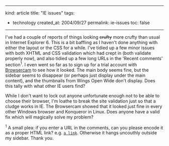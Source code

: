 -----
kind: article
title: "IE issues"
tags:
- technology
created_at: 2004/09/27
permalink: ie-issues
toc: false
-----

<p>I've had a couple of reports of things looking <del>crufty</del> more crufty than usual in Internet Explorer 6. This is a bit baffling as I haven't done anything with either the layout or the CSS for a while. I've tidied up a few minor issues with both XHTML and CSS validation which had crept in (both validate properly now), and also tidied up a few long URLs in the 'Recent comments' section<sup>1</sup>. I even went so far as to sign up for a trial account with <a href="http://browsercam.com/">Browsercam</a> to see how it looked. The main body seems fine, but the sidebar seems to disappear (or perhaps just display under the main content), and the thumbnails from Wings Open Wide don't display. Does this tally with what other IE users find?</p>

<p>While I don't want to lock out anyone unfortunate enough not to be able to choose their browser, I'm loathe to break the site validation just so that a cludge works in IE. The Browsercam showed that it looked just fine in every other Windows browser and Konqueror in Linux. Does anyone have a valid fix which will magically solve my problem?</p>

<p><sup>1</sup> A small plea: if you enter a URL in the comments, can you please encode it as a proper HTML link? e.g. <code><a href="http://someurl.com">a link</a></code>. Otherwise it hangs uncouthly outside my sidebar. Thank you.</p>


